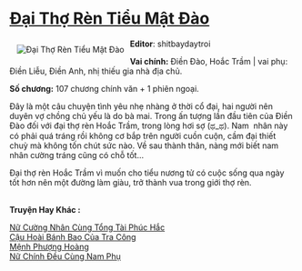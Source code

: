 <a href="https://utruyen.com/dai-tho-ren-tieu-mat-dao/19192/" title="Đại Thợ Rèn Tiểu Mật Đào"><h1>Đại Thợ Rèn Tiểu Mật Đào</h1></a><div style="display:table"><img align="right" style="float: left; padding: 10px;" src="https://utruyen.com/images/story/200x260/dai-tho-ren-tieu-mat-dao.jpg" alt="Đại Thợ Rèn Tiểu Mật Đào"><b>Editor</b>: shitbaydaytroi<p></p><b>Vai chính:</b> Điền Đào, Hoắc Trầm | vai phụ: Điền Liễu, Điền Anh, nhị thiếu gia nhà địa chủ. <p></p><b>Số chương:</b> 107 chương chính văn + 1 phiên ngoại.<p></p>Đây là một câu chuyện tình yêu nhẹ nhàng ở thời cổ đại, hai người nên duyên vợ chồng chủ yếu là do bà mai. Trong ấn tượng lần đầu tiên của Điền Đào đối với đại thợ rèn Hoắc Trầm, trong lòng hơi sợ (ಥ_ಥ). Nam  nhân này có phải quá tráng rồi không cơ bắp trên người cuồn cuộn, cầm đại thiết chuỳ mà không tốn chút sức nào. Về sau thành thân, nàng mới biết nam nhân cường tráng cũng có chỗ tốt...<p></p>Đại thợ rèn Hoắc Trầm vì muốn cho tiểu nương tử có cuộc sống qua ngày tốt hơn nên một đường làm giàu, trở thành vua trong giới thợ rèn.</div><p><br><b>Truyện Hay Khác :</b></p><a href="https://utruyen.com/nu-cuong-nhan-cung-tong-tai-phuc-hac/18242/" alt="Nữ Cường Nhân Cùng Tổng Tài Phúc Hắc">Nữ Cường Nhân Cùng Tổng Tài Phúc Hắc</a><br/><a href="https://dammyh.wordpress.com/2019/11/07/cau-hoai-banh-bao-cua-tra-cong/" alt="Cậu Hoài Bánh Bao Của Tra Công">Cậu Hoài Bánh Bao Của Tra Công</a><br/><a href="https://github.com/quanluxury/truyenhot/tree/master/truyenhay/4868/" alt="Mệnh Phượng Hoàng">Mệnh Phượng Hoàng</a><br/><a href="https://truyenngontinhay.wordpress.com/2019/10/03/nu-chinh-deu-cung-nam-phu/" alt="Nữ Chính Đều Cùng Nam Phụ">Nữ Chính Đều Cùng Nam Phụ</a><br/>